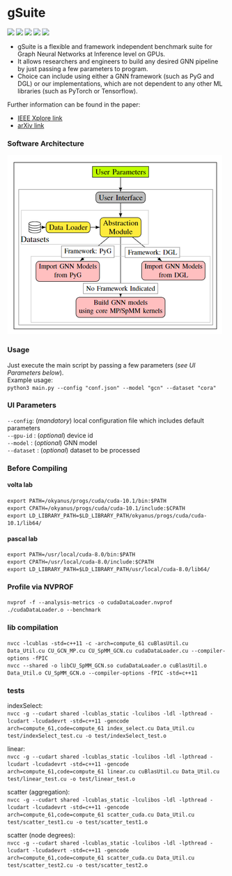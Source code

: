 # gSuite


<a href="https://github.com/tekdogan/gcn/blob/master/LICENSE">
        <img src="https://img.shields.io/github/license/tekdogan/gcn?style=plastic" /></a>


<a href="https://github.com/tekdogan/gcn/stargazers">
<img src="https://img.shields.io/github/stars/tekdogan/gcn.svg?style=plastic"/></a>

<a href="">
<img src="https://img.shields.io/github/languages/code-size/tekdogan/gcn?style=plastic"/></a>

<a href="https://github.com/tekdogan/gcn/commits/master">
        <img src="https://img.shields.io/github/last-commit/tekdogan/gcn?style=plastic" /></a>

<a href="https://github.com/tekdogan/gcn/commits/master">
        <img src="https://img.shields.io/github/commit-activity/w/tekdogan/gcn?style=plastic"/></a>
        
- gSuite is a flexible and framework independent benchmark suite for Graph Neural Networks at Inference level on GPUs.
- It allows researchers and engineers to build any desired GNN pipeline by just passing a few parameters to program.
- Choice can include using either a GNN framework (such as PyG and DGL) or our implementations, which are not dependent to any other ML libraries (such as PyTorch or Tensorflow).
  
Further information can be found in the paper:  
  
- [IEEE Xplore link](https://ieeexplore.ieee.org/document/9975401)  
- [arXiv link](https://arxiv.org/abs/2210.11601)

### Software Architecture
![gsuite-arch](./fig/gsuite-arch.png)

### Usage
Just execute the main script by passing a few parameters (_see UI Parameters below_).  
Example usage:  
`python3 main.py --config "conf.json" --model "gcn" --dataset "cora"`

### UI Parameters
`--config`: (_mandatory_) local configuration file which includes default parameters  
`--gpu-id` : (_optional_) device id  
`--model` : (_optional_) GNN model  
`--dataset` : (_optional_) dataset to be processed  

### Before Compiling

#### volta lab
`export PATH=/okyanus/progs/cuda/cuda-10.1/bin:$PATH`  
`export CPATH=/okyanus/progs/cuda/cuda-10.1/include:$CPATH`  
`export LD_LIBRARY_PATH=$LD_LIBRARY_PATH/okyanus/progs/cuda/cuda-10.1/lib64/`  

#### pascal lab
`export PATH=/usr/local/cuda-8.0/bin:$PATH`  
`export CPATH=/usr/local/cuda-8.0/include:$CPATH`  
`export LD_LIBRARY_PATH=$LD_LIBRARY_PATH/usr/local/cuda-8.0/lib64/`  

### Profile via NVPROF
`nvprof -f --analysis-metrics -o cudaDataLoader.nvprof ./cudaDataLoader.o --benchmark`  

### lib compilation
`nvcc -lcublas -std=c++11 -c -arch=compute_61 cuBlasUtil.cu Data_Util.cu CU_GCN_MP.cu CU_SpMM_GCN.cu cudaDataLoader.cu --compiler-options -fPIC`  
`nvcc --shared -o libCU_SpMM_GCN.so cudaDataLoader.o cuBlasUtil.o Data_Util.o CU_SpMM_GCN.o --compiler-options -fPIC -std=c++11`  

### tests
indexSelect:  
`nvcc -g --cudart shared -lcublas_static -lculibos -ldl -lpthread -lcudart -lcudadevrt -std=c++11 -gencode arch=compute_61,code=compute_61 index_select.cu Data_Util.cu test/indexSelect_test.cu -o test/indexSelect_test.o`

linear:  
`nvcc -g --cudart shared -lcublas_static -lculibos -ldl -lpthread -lcudart -lcudadevrt -std=c++11 -gencode arch=compute_61,code=compute_61 linear.cu cuBlasUtil.cu Data_Util.cu test/linear_test.cu -o test/linear_test.o`

scatter (aggregation):  
`nvcc -g --cudart shared -lcublas_static -lculibos -ldl -lpthread -lcudart -lcudadevrt -std=c++11 -gencode arch=compute_61,code=compute_61 scatter_cuda.cu Data_Util.cu test/scatter_test1.cu -o test/scatter_test1.o`

scatter (node degrees):  
`nvcc -g --cudart shared -lcublas_static -lculibos -ldl -lpthread -lcudart -lcudadevrt -std=c++11 -gencode arch=compute_61,code=compute_61 scatter_cuda.cu Data_Util.cu test/scatter_test2.cu -o test/scatter_test2.o`
